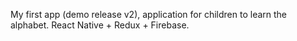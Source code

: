 My first app (demo release v2), application for children to learn the alphabet. React Native + Redux + Firebase. 
